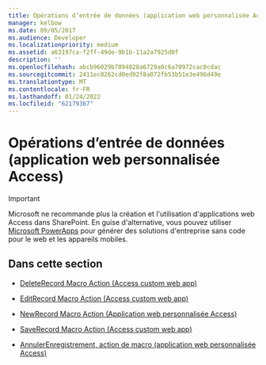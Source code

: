 ```yaml
---
title: Opérations d’entrée de données (application web personnalisée Access)
manager: kelbow
ms.date: 09/05/2017
ms.audience: Developer
ms.localizationpriority: medium
ms.assetid: a63197ca-f2ff-49de-9b1b-11a2a7925d0f
description: ''
ms.openlocfilehash: abcb96029b7094028a6729a0c6a70972cac0cdac
ms.sourcegitcommit: 2411ec8262cd0ed92f8a072fb53b51e3e496d49e
ms.translationtype: MT
ms.contentlocale: fr-FR
ms.lasthandoff: 01/24/2022
ms.locfileid: "62179367"
---
```

# <a name="data-entry-operations-access-custom-web-app"></a>Opérations d’entrée de données (application web personnalisée Access)

> [!IMPORTANT]
> Microsoft ne recommande plus la création et l'utilisation d'applications web Access dans SharePoint. En guise d'alternative, vous pouvez utiliser [Microsoft PowerApps](https://powerapps.microsoft.com/) pour générer des solutions d'entreprise sans code pour le web et les appareils mobiles. 
  
## <a name="in-this-section"></a>Dans cette section

- [DeleteRecord Macro Action (Access custom web app)](deleterecord-macro-action-access-custom-web-app.md)
    
- [EditRecord Macro Action (Access custom web app)](editrecord-macro-action-access-custom-web-app.md)
    
- [NewRecord Macro Action (Application web personnalisée Access)](newrecord-macro-action-access-custom-web-app.md)
    
- [SaveRecord Macro Action (Access custom web app)](saverecord-macro-action-access-custom-web-app.md)
    
- [AnnulerEnregistrement, action de macro (application web personnalisée Access)](undorecord-macro-action-access-custom-web-app.md)
    


